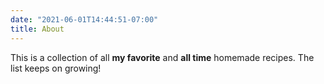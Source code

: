 ```yaml
---
date: "2021-06-01T14:44:51-07:00"
title: About
---
```


This is a collection of all **my favorite** and **all time** homemade recipes. The list keeps on growing!

